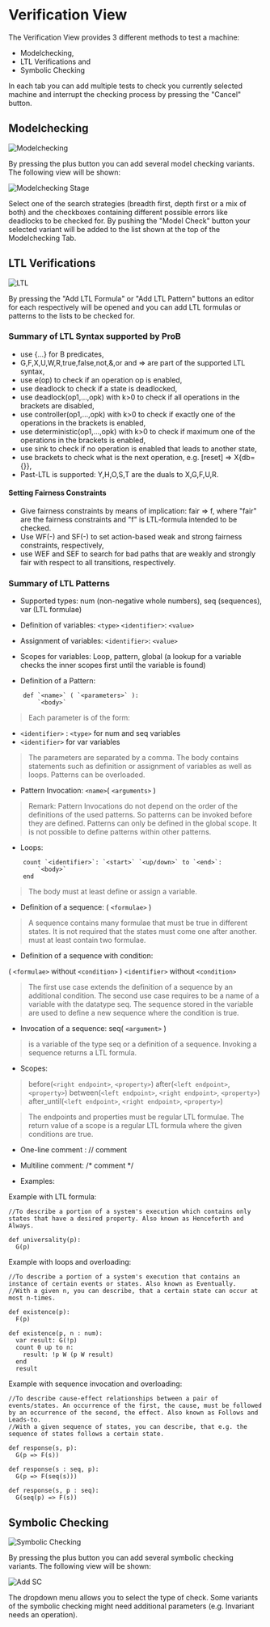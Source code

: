 # Verification View

The Verification View provides 3 different methods to test a machine:

* Modelchecking,
* LTL Verifications and
* Symbolic Checking

In each tab you can add multiple tests to check you currently selected machine and interrupt the checking process by pressing the "Cancel" button.

## <a id="Model"> Modelchecking </a>

![Modelchecking](../screenshots/Verifications/Modelchecking.png)

By pressing the plus button you can add several model checking variants. The following view will be shown:

![Modelchecking Stage](../screenshots/Verifications/Modelchecking%20Stage.png)

Select one of the search strategies (breadth first, depth first or a mix of both) and the checkboxes containing  different possible errors like deadlocks to be checked for. By pushing the "Model Check" button your selected variant will be added to the list shown at the top of the Modelchecking Tab.

## <a id="LTL"> LTL Verifications </a>

![LTL](../screenshots/Verifications/LTL.png)

By pressing the "Add LTL Formula" or "Add LTL Pattern" buttons an editor for each respectively will be opened and you can add LTL formulas or patterns to the lists to be checked for.

### Summary of LTL Syntax supported by ProB
*   use {...} for B predicates,
*   G,F,X,U,W,R,true,false,not,&,or and => are part of the supported LTL syntax,
*   use e(op) to check if an operation op is enabled,
*   use deadlock to check if a state is deadlocked,
*   use deadlock(op1,...,opk) with k>0 to check if all operations in the brackets are disabled,
*   use controller(op1,...,opk) with k>0 to check if exactly one of the operations in the brackets is enabled,
*   use deterministic(op1,...,opk) with k>0 to check if maximum one of the operations in the brackets is enabled,
*   use sink to check if no operation is enabled that leads to another state,
*   use brackets to check what is the next operation, e.g. [reset] => X{db={}},
*   Past-LTL is supported: Y,H,O,S,T are the duals to X,G,F,U,R.

#### Setting Fairness Constraints
*   Give fairness constraints by means of implication: fair => f, where "fair" are the fairness constraints and "f" is LTL-formula intended to be checked.
*   Use WF(-) and SF(-) to set action-based weak and strong fairness constraints, respectively,
*   use WEF and SEF to search for bad paths that are weakly and strongly fair with respect to all transitions, respectively.

### Summary of LTL Patterns

* Supported types: num (non-negative whole numbers), seq (sequences), var (LTL formulae)
* Definition of variables: `<type>` `<identifier>`: `<value>`
* Assignment of variables: `<identifier>`: `<value>`
* Scopes for variables: Loop, pattern, global (a lookup for a variable checks the inner scopes first until the variable is found)

* Definition of a Pattern:

```
	def `<name>` ( `<parameters>` ):
		`<body>`
```



> Each parameter is of the form:
* `<identifier>` : `<type>` for num and seq variables
* `<identifier>` for var variables

>The parameters are separated by a comma. The body contains statements such as definition or assignment of variables as well as loops. Patterns can be overloaded.

* Pattern Invocation: `<name>`( `<arguments>` )

>Remark: Pattern Invocations do not depend on the order of the definitions of the used patterns. So patterns can be invoked before they are defined.
Patterns can only be defined in the global scope. It is not possible to define patterns within other patterns.

* Loops:

```
	count `<identifier>`: `<start>` `<up/down>` to `<end>`:
		`<body>`
	end
```

>The body must at least define or assign a variable.

* Definition of a sequence: ( `<formulae>` )

>A sequence contains many formulae that must be true in different states. It is not required that the states must come one after another.
<formulae> must at least contain two formulae.

* Definition of a sequence with condition:

( `<formulae>` without `<condition>` )
`<identifier>` without `<condition>`

>The first use case extends the definition of a sequence by an additional condition. The second use case requires <identifier> to be a name
of a variable with the datatype seq. The sequence stored in the variable are used to define a new sequence where the condition is true.

* Invocation of a sequence: seq( `<argument>` )

><argument> is a variable of the type seq or a definition of a sequence. Invoking a sequence returns a LTL formula.

* Scopes:

>before(`<right endpoint>`, `<property>`)
after(`<left endpoint>`, `<property>`)
between(`<left endpoint>`, `<right endpoint>`, `<property>`)
after_until(`<left endpoint>`, `<right endpoint>`, `<property>`)

>The endpoints and properties must be regular LTL formulae. The return value of a scope is a regular LTL formula where the given conditions are true.

* One-line comment : // comment
* Multiline comment: /* comment */

* Examples:

Example with LTL formula:

```
//To describe a portion of a system's execution which contains only states that have a desired property. Also known as Henceforth and Always.

def universality(p):
  G(p)
```

Example with loops and overloading:

```
//To describe a portion of a system's execution that contains an instance of certain events or states. Also known as Eventually.
//With a given n, you can describe, that a certain state can occur at most n-times.

def existence(p):
  F(p)

def existence(p, n : num):
  var result: G(!p)
  count 0 up to n:
	result: !p W (p W result)
  end
  result
```

Example with sequence invocation and overloading:

```
//To describe cause-effect relationships between a pair of events/states. An occurrence of the first, the cause, must be followed by an occurrence of the second, the effect. Also known as Follows and Leads-to.
//With a given sequence of states, you can describe, that e.g. the sequence of states follows a certain state.

def response(s, p):
  G(p => F(s))
	
def response(s : seq, p):
  G(p => F(seq(s)))
	
def response(s, p : seq):
  G(seq(p) => F(s))
```

## <a id="Symbolic"> Symbolic Checking </a>

![Symbolic Checking](../screenshots/Verifications/Symbolic%20Checking.png)

By pressing the plus button you can add several symbolic checking variants. The following view will be shown:

![Add SC](../screenshots/Verifications/Add%20SC.png)

The dropdown menu allows you to select the type of check. Some variants of the symbolic checking might need additional parameters (e.g. Invariant needs an operation).
